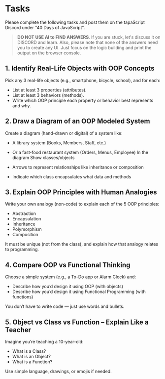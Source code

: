 # Tasks

Please complete the following tasks and post them on the tapaScript Discord under "40 Days of JavaScript".

> **DO NOT USE AI to FIND ANSWERS**. If you are stuck, let's discuss it on DISCORD and learn. Also, please note that none of the answers need you to create any UI. Just focus on the logic building and print the output on the browser console.

## 1. Identify Real-Life Objects with OOP Concepts

Pick any 3 real-life objects (e.g., smartphone, bicycle, school), and for each:

- List at least 3 properties (attributes).
- List at least 3 behaviors (methods).
- Write which OOP principle each property or behavior best represents and why.

## 2. Draw a Diagram of an OOP Modeled System

Create a diagram (hand-drawn or digital) of a system like:

- A library system (Books, Members, Staff, etc.)
- Or a fast-food restaurant system (Orders, Menus, Employee)
In the diagram Show classes/objects

- Arrows to represent relationships like inheritance or composition
- Indicate which class encapsulates what data and methods

## 3. Explain OOP Principles with Human Analogies

 Write your own analogy (non-code) to explain each of the 5 OOP principles:

- Abstraction
- Encapsulation
- Inheritance
- Polymorphism
- Composition

It must be unique (not from the class), and explain how that analogy relates to programming.

## 4. Compare OOP vs Functional Thinking

Choose a simple system (e.g., a To-Do app or Alarm Clock) and:

- Describe how you’d design it using OOP (with objects)
- Describe how you’d design it using Functional Programming (with functions)

You don’t have to write code — just use words and bullets.

## 5. Object vs Class vs Function – Explain Like a Teacher

Imagine you’re teaching a 10-year-old:

- What is a Class?
- What is an Object?
- What is a Function?

Use simple language, drawings, or emojis if needed.